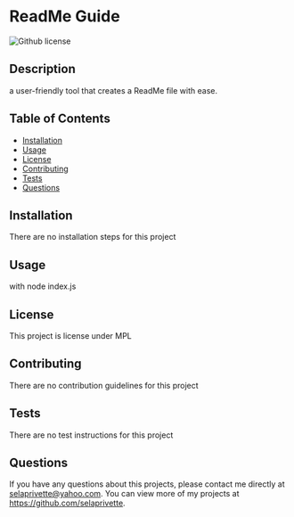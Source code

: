 # ReadMe Guide
  ![Github license](http://img.shields.io/badge/license-MPL-blue.svg)
  
  ## Description 
  a user-friendly tool that creates a ReadMe file with ease.
  ## Table of Contents
  * [Installation](#installation)
  * [Usage](#usage)
  * [License](#license)
  * [Contributing](#contributing)
  * [Tests](#tests)
  * [Questions](#questions)
  
  ## Installation 
  There are no installation steps for this project
  ## Usage 
  with node index.js
  ## License 
  This project is license under MPL
  ## Contributing 
  There are no contribution guidelines for this project
  ## Tests
  There are no test instructions for this project
  ## Questions
  If you have any questions about this projects, please contact me directly at selaprivette@yahoo.com. You can view more of my projects at https://github.com/selaprivette.
